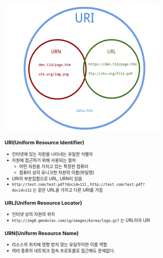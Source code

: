 ![uri](uri.png)

### URI(Uniform Resource Identifier)

- 인터넷에 있는 자원을 나타내는 유일한 식별자
- 자원에 접근하기 위해 사용되는 절차
    - 어떤 자원을 가지고 있는 특정한 컴퓨터
    - 컴퓨터 상의 유니크한 자원의 이름(파일명)
- URI의 부분집합으로 URL, URN이 있음
- `http://test.com/test.pdf?docid=111` , `http://test.com/test.pdf?docid=112` 는 같은 URL을 가지고 다른 URI를 가짐

### URL(Uniform Resource Locator)

- 인터넷 상의 자원의 위치
- `http://img0.gmodules.com/ig/images/korea/logo.gif` 는 URL이자 URI

### URN(Uniform Resource Name)

- 리소스의 위치에 영향 받지 않는 유일무이한 이름 역할
- 여러 종류의 네트워크 접속 프로토콜로 접근해도 문제없다.